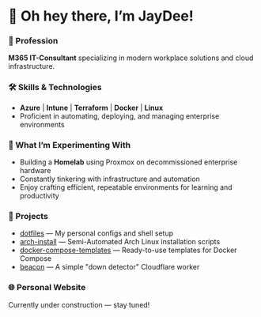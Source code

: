 # 👋 Oh hey there, I’m JayDee!

### 💼 Profession
**M365 IT-Consultant** specializing in modern workplace solutions and cloud infrastructure.

### 🛠️ Skills & Technologies
- **Azure** | **Intune** | **Terraform** | **Docker** | **Linux**
- Proficient in automating, deploying, and managing enterprise environments

### 🔬 What I’m Experimenting With
- Building a **Homelab** using Proxmox on decommissioned enterprise hardware
- Constantly tinkering with infrastructure and automation
- Enjoy crafting efficient, repeatable environments for learning and productivity

### 📂 Projects
- [dotfiles](https://github.com/jd-raymaker/dotfiles) — My personal configs and shell setup
- [arch-install](https://github.com/jd-raymaker/arch-install) — Semi-Automated Arch Linux installation scripts
- [docker-compose-templates](https://github.com/jd-raymaker/docker-compose-templates) — Ready-to-use templates for Docker Compose
- [beacon](https://github.com/jd-raymaker/beacon) — A simple "down detector" Cloudflare worker

### 🌐 Personal Website
Currently under construction — stay tuned!
